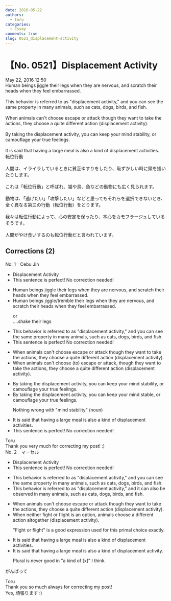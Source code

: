 ```yaml
---
date: 2016-05-22
authors:
  - toru
categories:
  - Essay
comments: true
slug: 0521_displacement-activity
---
```


# 【No. 0521】Displacement Activity
<div class="date">May 22, 2016 12:50</div>
<div id="post"><div id="body_show_ori">
Human beings jiggle their legs when they are nervous, and scratch their heads when they feel embarrassed.<br/><br/>This behavior is referred to as "displacement activity," and you can see the same property in many animals, such as cats, dogs, birds, and fish.<br/><br/>When animals can't choose escape or attack though they want to take the actions, they choose a quite different action (displacement activity).<br/><br/>By taking the displacement activity, you can keep your mind stability, or camouflage your true feelings.<br/><br/>It is said that having a large meal is also a kind of displacement activities.
</div></div>

<!-- more -->

<div id="post_ja"><div id="body_show_mo">
転位行動<br/><br/>人間は、イライラしているときに貧乏ゆすりをしたり、恥ずかしい時に頭を掻いたりします。<br/><br/>これは「転位行動」と呼ばれ、猫や鳥、魚などの動物にも広く見られます。<br/><br/>動物は、「逃げたい」「攻撃したい」などと思ってもそれらを選択できないとき、全く異なる第三の行動（転位行動）をとります。<br/><br/>我々は転位行動によって、心の安定を保ったり、本心をカモフラージュしているそうです。<br/><br/>人間がやけ食いするのも転位行動だと言われています。
</div></div>

## Corrections (2)
<div id="block"><div class="first_name"> No. 1　<span class="just_name">Cebu Jin</span></div><div id="block2">
<ul class="correction_field">
<li class="incorrect">Displacement Activity</li>
<li class="corrected perfect">This sentence is perfect! No correction needed!</li>
</ul>
<ul class="correction_field">
<li class="incorrect">Human beings jiggle their legs when they are nervous, and scratch their heads when they feel embarrassed.</li>
<li class="corrected correct">
Human beings <span class="f_blue">jiggle/tremble</span> their legs when they are nervous, and scratch their heads when they feel embarrassed.
<p class="correction_comment">or<br/>....shake their legs</p>
</li>
</ul>
<ul class="correction_field">
<li class="incorrect">This behavior is referred to as "displacement activity," and you can see the same property in many animals, such as cats, dogs, birds, and fish.</li>
<li class="corrected perfect">This sentence is perfect! No correction needed!</li>
</ul>
<ul class="correction_field">
<li class="incorrect">When animals can't choose escape or attack though they want to take the actions, they choose a quite different action (displacement activity).</li>
<li class="corrected correct">
When animals can't choose <span class="f_blue">(to)</span><span class="f_red"> </span>escape or attack<span class="f_red">, </span>though they want to take the actions, they choose a quite different action (displacement activity).
</li>
</ul>
<ul class="correction_field">
<li class="incorrect">By taking the displacement activity, you can keep your mind stability, or camouflage your true feelings.</li>
<li class="corrected correct">
By taking the displacement activity, you can keep your mind stab<span class="f_red">le</span>, or camouflage your true feelings.
<p class="correction_comment">Nothing wrong with "mind stability" (noun)</p>
</li>
</ul>
<ul class="correction_field">
<li class="incorrect">It is said that having a large meal is also a kind of displacement activities.</li>
<li class="corrected perfect">This sentence is perfect! No correction needed!</li>
</ul>
</div><div class="name"><span class="just_name">Toru</span><br>
Thank you very much for correcting my post! :)
</div>
</div>
<div id="block"><div class="first_name"> No. 2　<span class="just_name">マーセル</span></div><div id="block2">
<ul class="correction_field">
<li class="incorrect">Displacement Activity</li>
<li class="corrected perfect">This sentence is perfect! No correction needed!</li>
</ul>
<ul class="correction_field">
<li class="incorrect">This behavior is referred to as "displacement activity," and you can see the same property in many animals, such as cats, dogs, birds, and fish.</li>
<li class="corrected correct">
This behavior is referred to as "displacement activity," and <span class="f_blue">it can also be observed </span>in many animals, such as cats, dogs, birds, and fish.
</li>
</ul>
<ul class="correction_field">
<li class="incorrect">When animals can't choose escape or attack though they want to take the actions, they choose a quite different action (displacement activity).</li>
<li class="corrected correct">
<span class="f_blue">When neither fight or flight is an option</span>, <span class="f_blue">animals</span> choose a different action <span class="f_blue">altogether </span>(displacement activity).
<p class="correction_comment">"Fight or flight" is a good expression used for this primal choice exactly.</p>
</li>
</ul>
<ul class="correction_field">
<li class="incorrect">It is said that having a large meal is also a kind of displacement activities.</li>
<li class="corrected correct">
It is said that having a large meal is also a kind of displacement <span class="f_blue">activity</span>.
<p class="correction_comment">Plural is never good in "a kind of [x]" I think.</p>
</li>
</ul>
<p class="comment_small">
 がんばって
</p>

</div><div class="name"><span class="just_name">Toru</span><br>
Thank you so much always for correcting my post!<br/>Yes, 頑張ります :)
</div>
</div>
